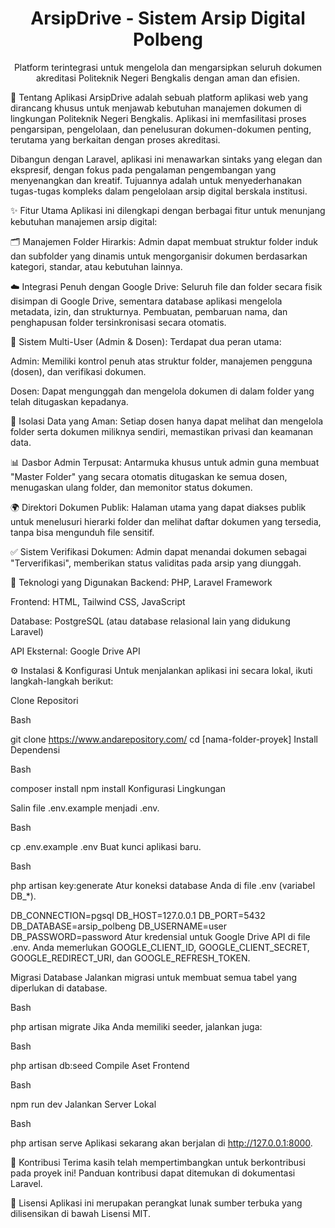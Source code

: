 

<h1 align="center">ArsipDrive - Sistem Arsip Digital Polbeng</h1>

<p align="center">
Platform terintegrasi untuk mengelola dan mengarsipkan seluruh dokumen akreditasi Politeknik Negeri Bengkalis dengan aman dan efisien.
</p>

📖 Tentang Aplikasi
ArsipDrive adalah sebuah platform aplikasi web yang dirancang khusus untuk menjawab kebutuhan manajemen dokumen di lingkungan Politeknik Negeri Bengkalis. Aplikasi ini memfasilitasi proses pengarsipan, pengelolaan, dan penelusuran dokumen-dokumen penting, terutama yang berkaitan dengan proses akreditasi.

Dibangun dengan Laravel, aplikasi ini menawarkan sintaks yang elegan dan ekspresif, dengan fokus pada pengalaman pengembangan yang menyenangkan dan kreatif. Tujuannya adalah untuk menyederhanakan tugas-tugas kompleks dalam pengelolaan arsip digital berskala institusi.

✨ Fitur Utama
Aplikasi ini dilengkapi dengan berbagai fitur untuk menunjang kebutuhan manajemen arsip digital:

🗂️ Manajemen Folder Hirarkis: Admin dapat membuat struktur folder induk dan subfolder yang dinamis untuk mengorganisir dokumen berdasarkan kategori, standar, atau kebutuhan lainnya.

☁️ Integrasi Penuh dengan Google Drive: Seluruh file dan folder secara fisik disimpan di Google Drive, sementara database aplikasi mengelola metadata, izin, dan strukturnya. Pembuatan, pembaruan nama, dan penghapusan folder tersinkronisasi secara otomatis.

👥 Sistem Multi-User (Admin & Dosen): Terdapat dua peran utama:

Admin: Memiliki kontrol penuh atas struktur folder, manajemen pengguna (dosen), dan verifikasi dokumen.

Dosen: Dapat mengunggah dan mengelola dokumen di dalam folder yang telah ditugaskan kepadanya.

🔐 Isolasi Data yang Aman: Setiap dosen hanya dapat melihat dan mengelola folder serta dokumen miliknya sendiri, memastikan privasi dan keamanan data.

📊 Dasbor Admin Terpusat: Antarmuka khusus untuk admin guna membuat "Master Folder" yang secara otomatis ditugaskan ke semua dosen, menugaskan ulang folder, dan memonitor status dokumen.

🌍 Direktori Dokumen Publik: Halaman utama yang dapat diakses publik untuk menelusuri hierarki folder dan melihat daftar dokumen yang tersedia, tanpa bisa mengunduh file sensitif.

✅ Sistem Verifikasi Dokumen: Admin dapat menandai dokumen sebagai "Terverifikasi", memberikan status validitas pada arsip yang diunggah.

🚀 Teknologi yang Digunakan
Backend: PHP, Laravel Framework

Frontend: HTML, Tailwind CSS, JavaScript

Database: PostgreSQL (atau database relasional lain yang didukung Laravel)

API Eksternal: Google Drive API

⚙️ Instalasi & Konfigurasi
Untuk menjalankan aplikasi ini secara lokal, ikuti langkah-langkah berikut:

Clone Repositori

Bash

git clone https://www.andarepository.com/
cd [nama-folder-proyek]
Install Dependensi

Bash

composer install
npm install
Konfigurasi Lingkungan

Salin file .env.example menjadi .env.

Bash

cp .env.example .env
Buat kunci aplikasi baru.

Bash

php artisan key:generate
Atur koneksi database Anda di file .env (variabel DB_*).

DB_CONNECTION=pgsql
DB_HOST=127.0.0.1
DB_PORT=5432
DB_DATABASE=arsip_polbeng
DB_USERNAME=user
DB_PASSWORD=password
Atur kredensial untuk Google Drive API di file .env. Anda memerlukan GOOGLE_CLIENT_ID, GOOGLE_CLIENT_SECRET, GOOGLE_REDIRECT_URI, dan GOOGLE_REFRESH_TOKEN.

Migrasi Database
Jalankan migrasi untuk membuat semua tabel yang diperlukan di database.

Bash

php artisan migrate
Jika Anda memiliki seeder, jalankan juga:

Bash

php artisan db:seed
Compile Aset Frontend

Bash

npm run dev
Jalankan Server Lokal

Bash

php artisan serve
Aplikasi sekarang akan berjalan di http://127.0.0.1:8000.

🤝 Kontribusi
Terima kasih telah mempertimbangkan untuk berkontribusi pada proyek ini! Panduan kontribusi dapat ditemukan di dokumentasi Laravel.

📄 Lisensi
Aplikasi ini merupakan perangkat lunak sumber terbuka yang dilisensikan di bawah Lisensi MIT.
